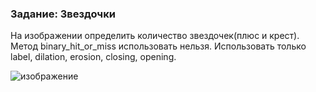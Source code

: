 ### Задание: Звездочки

На изображении определить количество звездочек(плюс и крест).
Метод binary_hit_or_miss использовать нельзя. Использовать только label, dilation, erosion, closing, opening.

![изображение](https://github.com/mrglaster/ISU-HW-CV/assets/50916604/8bf6de0f-3315-42f1-9fd8-a763f6044535)

